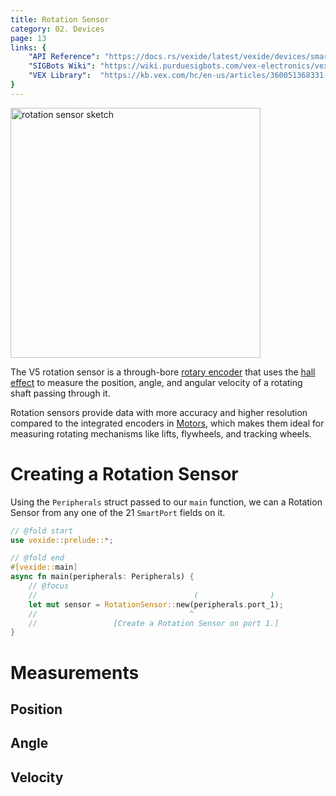 ```yaml
---
title: Rotation Sensor
category: 02. Devices
page: 13
links: {
    "API Reference": "https://docs.rs/vexide/latest/vexide/devices/smart/rotation/struct.RotationSensor.html",
    "SIGBots Wiki": "https://wiki.purduesigbots.com/vex-electronics/vex-sensors/smart-port-sensors/rotation-sensor",
    "VEX Library":  "https://kb.vex.com/hc/en-us/articles/360051368331-Using-the-Rotation-Sensor-with-VEX-V5",
}
---
```


<img width="400" alt="rotation sensor sketch" align="center" src="/docs/rotation-sensor.svg" />

The V5 rotation sensor is a through-bore [rotary encoder](https://en.wikipedia.org/wiki/Rotary_encoder) that uses the [hall effect](https://en.wikipedia.org/wiki/Hall_effect_sensor) to measure the position, angle, and angular velocity of a rotating shaft passing through it.

Rotation sensors provide data with more accuracy and higher resolution compared to the integrated encoders in [Motors](/docs/motor), which makes them ideal for measuring rotating mechanisms like lifts, flywheels, and tracking wheels.

# Creating a Rotation Sensor

Using the `Peripherals` struct passed to our `main` function, we can a Rotation Sensor from any one of the 21 `SmartPort` fields on it.

```rs
// @fold start
use vexide::prelude::*;

// @fold end
#[vexide::main]
async fn main(peripherals: Peripherals) {
    // @focus
    //                                   (                )
    let mut sensor = RotationSensor::new(peripherals.port_1);
    //                                  ^
    //                 [Create a Rotation Sensor on port 1.]
}
```

# Measurements

## Position

## Angle

## Velocity